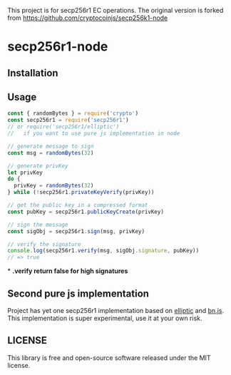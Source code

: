 This project is for secp256r1 EC operations. The original version is forked from https://github.com/cryptocoinjs/secp256k1-node 
# secp256r1-node

## Installation

## Usage

```js
const { randomBytes } = require('crypto')
const secp256r1 = require('secp256r1')
// or require('secp256r1/elliptic')
//   if you want to use pure js implementation in node

// generate message to sign
const msg = randomBytes(32)

// generate privKey
let privKey
do {
  privKey = randomBytes(32)
} while (!secp256r1.privateKeyVerify(privKey))

// get the public key in a compressed format
const pubKey = secp256r1.publicKeyCreate(privKey)

// sign the message
const sigObj = secp256r1.sign(msg, privKey)

// verify the signature
console.log(secp256r1.verify(msg, sigObj.signature, pubKey))
// => true
```

\* **.verify return false for high signatures**

## Second pure js implementation

Project has yet one secp256r1 implementation based on [elliptic](http://github.com/indutny/elliptic) and [bn.js](http://github.com/indutny/bn.js). This implementation is super experimental, use it at your own risk.

## LICENSE

This library is free and open-source software released under the MIT license.
